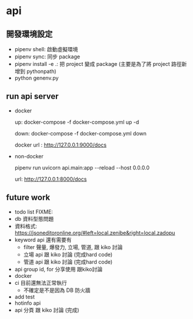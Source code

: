 # api


## 開發環境設定

- pipenv shell: 啟動虛擬環境
- pipenv sync: 同步 package
- pipenv install -e .: 把 project 變成 package (主要是為了將 project 路徑新增到 pythonpath)
- python genenv.py

## run api server

- docker

    up: docker-compose -f docker-compose.yml up -d

    down: docker-compose -f docker-compose.yml down

    docker url : http://127.0.0.1:9000/docs

- non-docker

    pipenv run uvicorn api.main:app --reload --host 0.0.0.0

    url: http://127.0.0.1:8000/docs

## future work

- todo list
FIXME:
- db 資料型態問題
- 資料格式:
    https://jsoneditoronline.org/#left=local.zenibe&right=local.zadopu
- keyword api 還有需要有
    - filter 聲量, 爆發力, 立場, 管道,  跟 kiko 討論
    - 立場 api 跟 kiko 討論 (完成hard code)
    - 管道 api 跟 kiko 討論 (完成hard code)
- api group id, for 分享使用 跟kiko討論
- docker
- ci 目前還無法正常執行
    - 不確定是不是因為 DB 防火牆
- add test
- hotinfo api
- api 分頁 跟 kiko 討論 (完成)
